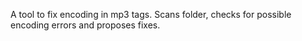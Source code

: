 A tool to fix encoding in mp3 tags. Scans folder, checks for possible encoding errors and proposes fixes.